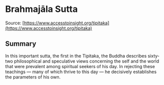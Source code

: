 # Brahmajāla Sutta



Source: [https://www.accesstoinsight.org/tipitaka](https://www.accesstoinsight.org/tipitaka)



## Summary

In this important sutta, the first in the Tipitaka, the Buddha describes sixty-two philosophical and speculative views concerning the self and the world that were prevalent among spiritual seekers of his day. In rejecting these teachings — many of which thrive to this day — he decisively establishes the parameters of his own.